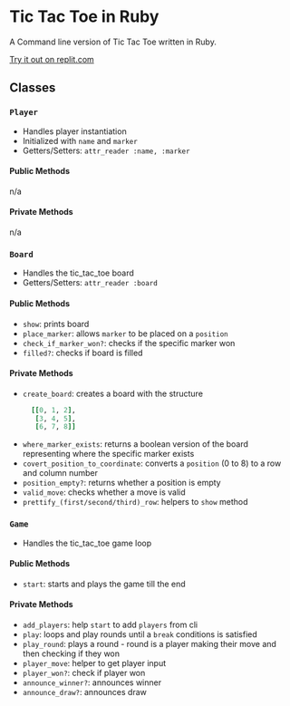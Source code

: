 # Tic Tac Toe in Ruby

A Command line version of Tic Tac Toe written in Ruby.

[Try it out on replit.com](https://replit.com/@01zulfi/tictactoeruby)

## Classes

### `Player`

- Handles player instantiation
- Initialized with `name` and `marker`
- Getters/Setters: `attr_reader :name, :marker`
 
#### Public Methods 

n/a

#### Private Methods

n/a

### `Board`

- Handles the tic_tac_toe board
- Getters/Setters: `attr_reader :board`

#### Public Methods

- `show`: prints board
- `place_marker`: allows `marker` to be placed on a `position`
- `check_if_marker_won?`: checks if the specific marker won
- `filled?`: checks if board is filled

#### Private Methods

- `create_board`: creates a board with the structure
  ```rb
    [[0, 1, 2],
     [3, 4, 5],
     [6, 7, 8]]
  ```
- `where_marker_exists`: returns a boolean version of the board representing where the specific marker exists
- `covert_position_to_coordinate`: converts a `position` (0 to 8) to a row and column number
- `position_empty?`: returns whether a position is empty
- `valid_move`: checks whether a move is valid
- `prettify_(first/second/third)_row`: helpers to `show` method

### `Game`

- Handles the tic_tac_toe game loop

#### Public Methods

- `start`: starts and plays the game till the end

#### Private Methods

- `add_players`: help `start` to add `players` from cli
- `play`: loops and play rounds until a `break` conditions is satisfied
- `play_round`: plays a round - round is a player making their move and then checking if they won
- `player_move`: helper to get player input
- `player_won?`: check if player won
- `announce_winner?`: announces winner
- `announce_draw?`: announces draw
